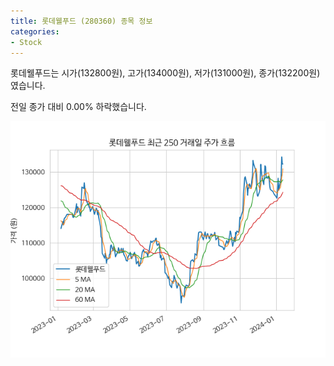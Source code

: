 ```yaml
---
title: 롯데웰푸드 (280360) 종목 정보
categories:
- Stock
---
```


롯데웰푸드는 시가(132800원), 고가(134000원), 저가(131000원), 종가(132200원)였습니다.

전일 종가 대비 0.00% 하락했습니다.

<!-- more -->

![280360](/assets/images/stock/280360.png)